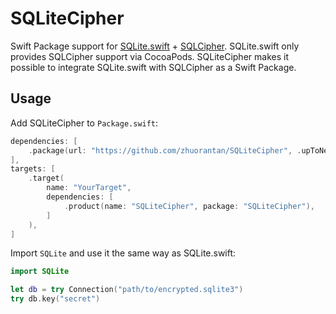 # SQLiteCipher

Swift Package support for [SQLite.swift](https://github.com/stephencelis/SQLite.swift) + [SQLCipher](https://www.zetetic.net/sqlcipher).
SQLite.swift only provides SQLCipher support via CocoaPods. SQLiteCipher makes it possible to integrate SQLite.swift with SQLCipher as a Swift Package.

## Usage

Add SQLiteCipher to `Package.swift`:

```swift
dependencies: [
    .package(url: "https://github.com/zhuorantan/SQLiteCipher", .upToNextMajor(from: "0.14.1")),
],
targets: [
    .target(
        name: "YourTarget",
        dependencies: [
            .product(name: "SQLiteCipher", package: "SQLiteCipher"),
        ]
    ),
]
```

Import `SQLite` and use it the same way as SQLite.swift:

```swift
import SQLite

let db = try Connection("path/to/encrypted.sqlite3")
try db.key("secret")
```

